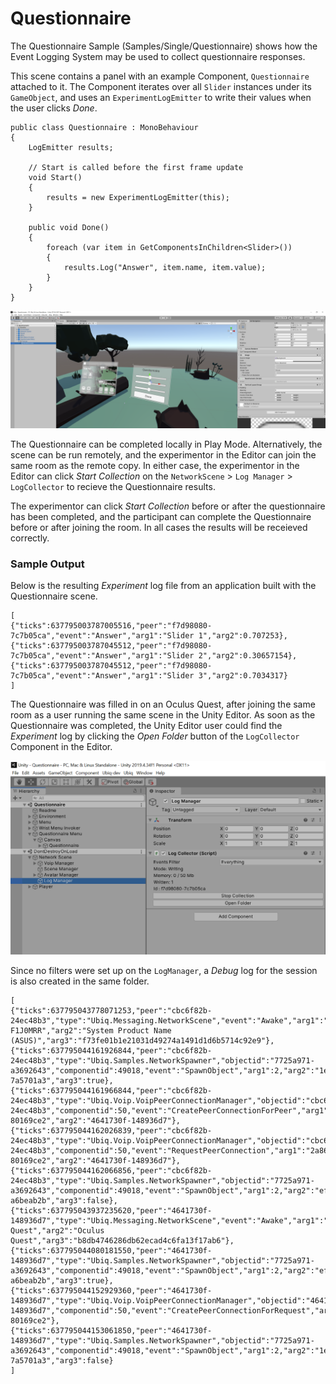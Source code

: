 # Questionnaire

The Questionnaire Sample (Samples/Single/Questionnaire) shows how the Event Logging System may be used to collect questionnaire responses.

This scene contains a panel with an example Component, `Questionnaire` attached to it. The Component iterates over all `Slider` instances under its `GameObject`, and uses an `ExperimentLogEmitter` to write their values when the user clicks *Done*.

```
public class Questionnaire : MonoBehaviour
{
	LogEmitter results;

	// Start is called before the first frame update
	void Start()
	{
		results = new ExperimentLogEmitter(this);
	}

	public void Done()
	{
		foreach (var item in GetComponentsInChildren<Slider>())
		{
			results.Log("Answer", item.name, item.value);
		}
	}
}
```

![The Questionnaire Sample Scene in the Editor](images/3b19e567-c18b-47bb-809f-6276c22a64be.png)

The Questionnaire can be completed locally in Play Mode. Alternatively, the scene can be run remotely, and the experimentor in the Editor can join the same room as the remote copy. In either case, the experimentor in the Editor can click *Start Collection* on the `NetworkScene` > `Log Manager` > `LogCollector` to recieve the Questionnaire results.

The experimentor can click *Start Collection* before or after the questionnaire has been completed, and the participant can complete the Questionnaire before or after joining the room. In all cases the results will be receieved correctly.

### Sample Output

Below is the resulting *Experiment* log file from an application built with the Questionnaire scene.

```
[
{"ticks":637795003787005516,"peer":"f7d98080-7c7b05ca","event":"Answer","arg1":"Slider 1","arg2":0.707253},
{"ticks":637795003787045512,"peer":"f7d98080-7c7b05ca","event":"Answer","arg1":"Slider 2","arg2":0.30657154},
{"ticks":637795003787045512,"peer":"f7d98080-7c7b05ca","event":"Answer","arg1":"Slider 3","arg2":0.7034317}
]
```

The Questionnaire was filled in on an Oculus Quest, after joining the same room as a user running the same scene in the Unity Editor. As soon as the Questionnaire was completed, the Unity Editor user could find the *Experiment* log by clicking the *Open Folder* button of the `LogCollector` Component in the Editor.

![Log Collector Inspector at Runtime](images/d7937ef2-069b-40e2-b596-1ceccd749a24.png)


Since no filters were set up on the `LogManager`, a *Debug* log for the session is also created in the same folder.

```
[
{"ticks":637795043778071253,"peer":"cbc6f82b-24ec48b3","type":"Ubiq.Messaging.NetworkScene","event":"Awake","arg1":"DESKTOP-F1J0MRR","arg2":"System Product Name (ASUS)","arg3":"f73fe01b1e21031d49274a1491d1d6b5714c92e9"},
{"ticks":637795044161926844,"peer":"cbc6f82b-24ec48b3","type":"Ubiq.Samples.NetworkSpawner","objectid":"7725a971-a3692643","componentid":49018,"event":"SpawnObject","arg1":2,"arg2":"1e38967c-7a5701a3","arg3":true},
{"ticks":637795044161966844,"peer":"cbc6f82b-24ec48b3","type":"Ubiq.Voip.VoipPeerConnectionManager","objectid":"cbc6f82b-24ec48b3","componentid":50,"event":"CreatePeerConnectionForPeer","arg1":"2a865340-80169ce2","arg2":"4641730f-148936d7"},
{"ticks":637795044162026839,"peer":"cbc6f82b-24ec48b3","type":"Ubiq.Voip.VoipPeerConnectionManager","objectid":"cbc6f82b-24ec48b3","componentid":50,"event":"RequestPeerConnection","arg1":"2a865340-80169ce2","arg2":"4641730f-148936d7"},
{"ticks":637795044162066856,"peer":"cbc6f82b-24ec48b3","type":"Ubiq.Samples.NetworkSpawner","objectid":"7725a971-a3692643","componentid":49018,"event":"SpawnObject","arg1":2,"arg2":"effadbc0-a6beab2b","arg3":false},
{"ticks":637795043937235620,"peer":"4641730f-148936d7","type":"Ubiq.Messaging.NetworkScene","event":"Awake","arg1":"Oculus Quest","arg2":"Oculus Quest","arg3":"b8db4746286db62ecad4c6fa13f17ab6"},
{"ticks":637795044080181550,"peer":"4641730f-148936d7","type":"Ubiq.Samples.NetworkSpawner","objectid":"7725a971-a3692643","componentid":49018,"event":"SpawnObject","arg1":2,"arg2":"effadbc0-a6beab2b","arg3":true},
{"ticks":637795044152929360,"peer":"4641730f-148936d7","type":"Ubiq.Voip.VoipPeerConnectionManager","objectid":"4641730f-148936d7","componentid":50,"event":"CreatePeerConnectionForRequest","arg1":"2a865340-80169ce2"},
{"ticks":637795044153061850,"peer":"4641730f-148936d7","type":"Ubiq.Samples.NetworkSpawner","objectid":"7725a971-a3692643","componentid":49018,"event":"SpawnObject","arg1":2,"arg2":"1e38967c-7a5701a3","arg3":false}
]
```